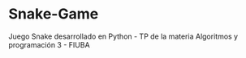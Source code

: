 # Snake-Game
Juego Snake desarrollado en Python - TP de la materia Algoritmos y programación 3 - FIUBA
